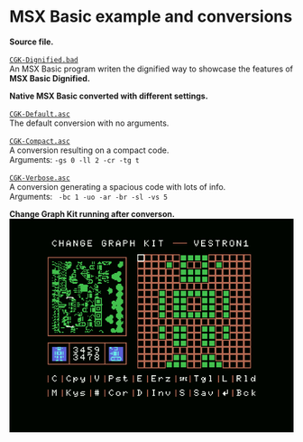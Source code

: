 
# MSX Basic example and conversions  

**Source file.**  

[`CGK-Dignified.bad`](https://github.com/farique1/msx-basic-dignified/blob/master/Examples/CGK-Dignified.bad)  
An MSX Basic program writen the dignified way to showcase the features of **MSX Basic Dignified.**  


**Native MSX Basic converted with different settings.**  

[`CGK-Default.asc`](https://github.com/farique1/msx-basic-dignified/blob/master/Examples/CGK-Default.asc)  
The default conversion with no arguments.  

[`CGK-Compact.asc`](https://github.com/farique1/msx-basic-dignified/blob/master/Examples/CGK-Compact.asc)  
A conversion resulting on a compact code.  
Arguments: `-gs 0 -ll 2 -cr -tg t`  

[`CGK-Verbose.asc`](https://github.com/farique1/msx-basic-dignified/blob/master/Examples/CGK-Verbose.asc)  
A conversion generating a spacious code with lots of info.  
Arguments: ` -bc 1 -uo -ar -br -sl -vs 5`  


**Change Graph Kit running after converson.**  
![# Change-graph-kit](https://github.com/farique1/msx-basic-dignified/blob/master/Images/Change-graph-kit.png)  